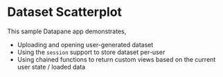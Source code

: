 # Dataset Scatterplot

This sample Datapane app demonstrates,
- Uploading and opening user-generated dataset
- Using the `session` support to store dataset per-user
- Using chained functions to return custom views based on the current user state / loaded data
